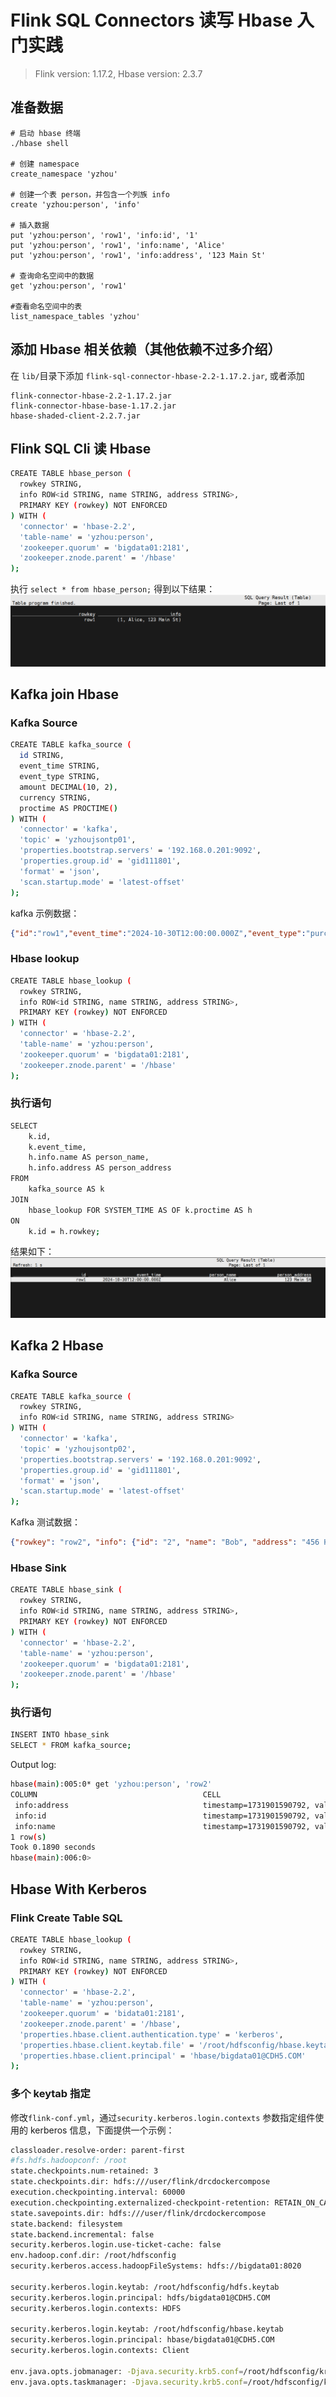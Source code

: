 # Flink SQL Connectors 读写 Hbase 入门实践        

>Flink version: 1.17.2, Hbase version: 2.3.7     

## 准备数据   
```shell 
# 启动 hbase 终端   
./hbase shell  

# 创建 namespace
create_namespace 'yzhou'

# 创建一个表 person，并包含一个列族 info
create 'yzhou:person', 'info'

# 插入数据
put 'yzhou:person', 'row1', 'info:id', '1'
put 'yzhou:person', 'row1', 'info:name', 'Alice'
put 'yzhou:person', 'row1', 'info:address', '123 Main St'

# 查询命名空间中的数据
get 'yzhou:person', 'row1'

#查看命名空间中的表
list_namespace_tables 'yzhou'   
```

## 添加 Hbase 相关依赖（其他依赖不过多介绍）    
在 `lib/`目录下添加 `flink-sql-connector-hbase-2.2-1.17.2.jar`, 或者添加 
```
flink-connector-hbase-2.2-1.17.2.jar
flink-connector-hbase-base-1.17.2.jar
hbase-shaded-client-2.2.7.jar
```

## Flink SQL Cli 读 Hbase  
```bash  
CREATE TABLE hbase_person (
  rowkey STRING,
  info ROW<id STRING, name STRING, address STRING>,
  PRIMARY KEY (rowkey) NOT ENFORCED
) WITH (
  'connector' = 'hbase-2.2',
  'table-name' = 'yzhou:person',
  'zookeeper.quorum' = 'bigdata01:2181',
  'zookeeper.znode.parent' = '/hbase'
);
```

执行 `select * from hbase_person;` 得到以下结果：    
![hbase01.png](images/hbase01.png)      


## Kafka join Hbase      

### Kafka Source 
```bash 
CREATE TABLE kafka_source (
  id STRING,
  event_time STRING,
  event_type STRING,
  amount DECIMAL(10, 2),
  currency STRING,
  proctime AS PROCTIME()
) WITH (
  'connector' = 'kafka',
  'topic' = 'yzhoujsontp01',
  'properties.bootstrap.servers' = '192.168.0.201:9092',
  'properties.group.id' = 'gid111801',
  'format' = 'json',
  'scan.startup.mode' = 'latest-offset'
);
```   

kafka 示例数据： 
```json
{"id":"row1","event_time":"2024-10-30T12:00:00.000Z","event_type":"purchase","amount":99.99,"currency":"USD"}      
```

### Hbase lookup  
```bash 
CREATE TABLE hbase_lookup (
  rowkey STRING,
  info ROW<id STRING, name STRING, address STRING>,
  PRIMARY KEY (rowkey) NOT ENFORCED
) WITH (
  'connector' = 'hbase-2.2',
  'table-name' = 'yzhou:person',
  'zookeeper.quorum' = 'bigdata01:2181',
  'zookeeper.znode.parent' = '/hbase'
);
```
 
### 执行语句  
```bash
SELECT
    k.id,
    k.event_time,
    h.info.name AS person_name,
    h.info.address AS person_address
FROM
    kafka_source AS k
JOIN
    hbase_lookup FOR SYSTEM_TIME AS OF k.proctime AS h
ON
    k.id = h.rowkey;
```

结果如下：   
![hbase02](images/hbase02.png)   

## Kafka 2 Hbase    

### Kafka Source 
```bash 
CREATE TABLE kafka_source (
  rowkey STRING,
  info ROW<id STRING, name STRING, address STRING>
) WITH (
  'connector' = 'kafka',
  'topic' = 'yzhoujsontp02',
  'properties.bootstrap.servers' = '192.168.0.201:9092',
  'properties.group.id' = 'gid111801',
  'format' = 'json',
  'scan.startup.mode' = 'latest-offset'
);
```

Kafka 测试数据：    
```json
{"rowkey": "row2", "info": {"id": "2", "name": "Bob", "address": "456 High St"}}
```

### Hbase Sink     
```bash
CREATE TABLE hbase_sink (
  rowkey STRING,
  info ROW<id STRING, name STRING, address STRING>,
  PRIMARY KEY (rowkey) NOT ENFORCED
) WITH (
  'connector' = 'hbase-2.2',
  'table-name' = 'yzhou:person',
  'zookeeper.quorum' = 'bigdata01:2181',
  'zookeeper.znode.parent' = '/hbase'
);
```   

### 执行语句  
```bash
INSERT INTO hbase_sink
SELECT * FROM kafka_source; 
```

Output log:   
```bash 
hbase(main):005:0* get 'yzhou:person', 'row2'
COLUMN                                     CELL
 info:address                              timestamp=1731901590792, value=456 High St
 info:id                                   timestamp=1731901590792, value=2
 info:name                                 timestamp=1731901590792, value=Bob
1 row(s)
Took 0.1890 seconds
hbase(main):006:0>
```

## Hbase With Kerberos  

### Flink Create Table SQL 
```bash
CREATE TABLE hbase_lookup (
  rowkey STRING,
  info ROW<id STRING, name STRING, address STRING>,
  PRIMARY KEY (rowkey) NOT ENFORCED
) WITH (
  'connector' = 'hbase-2.2',
  'table-name' = 'yzhou:person',
  'zookeeper.quorum' = 'bidata01:2181',
  'zookeeper.znode.parent' = '/hbase',
  'properties.hbase.client.authentication.type' = 'kerberos',
  'properties.hbase.client.keytab.file' = '/root/hdfsconfig/hbase.keytab',
  'properties.hbase.client.principal' = 'hbase/bigdata01@CDH5.COM'
);
```   

### 多个 keytab 指定    
修改`flink-conf.yml`，通过`security.kerberos.login.contexts` 参数指定组件使用的 kerberos 信息，下面提供一个示例：   

```bash
classloader.resolve-order: parent-first
#fs.hdfs.hadoopconf: /root
state.checkpoints.num-retained: 3
state.checkpoints.dir: hdfs:///user/flink/drcdockercompose
execution.checkpointing.interval: 60000
execution.checkpointing.externalized-checkpoint-retention: RETAIN_ON_CANCELLATION
state.savepoints.dir: hdfs:///user/flink/drcdockercompose
state.backend: filesystem
state.backend.incremental: false
security.kerberos.login.use-ticket-cache: false
env.hadoop.conf.dir: /root/hdfsconfig
security.kerberos.access.hadoopFileSystems: hdfs://bigdata01:8020
 
security.kerberos.login.keytab: /root/hdfsconfig/hdfs.keytab
security.kerberos.login.principal: hdfs/bigdata01@CDH5.COM
security.kerberos.login.contexts: HDFS
 
security.kerberos.login.keytab: /root/hdfsconfig/hbase.keytab
security.kerberos.login.principal: hbase/bigdata01@CDH5.COM
security.kerberos.login.contexts: Client
 
env.java.opts.jobmanager: -Djava.security.krb5.conf=/root/hdfsconfig/krb5.conf
env.java.opts.taskmanager: -Djava.security.krb5.conf=/root/hdfsconfig/krb5.conf
```